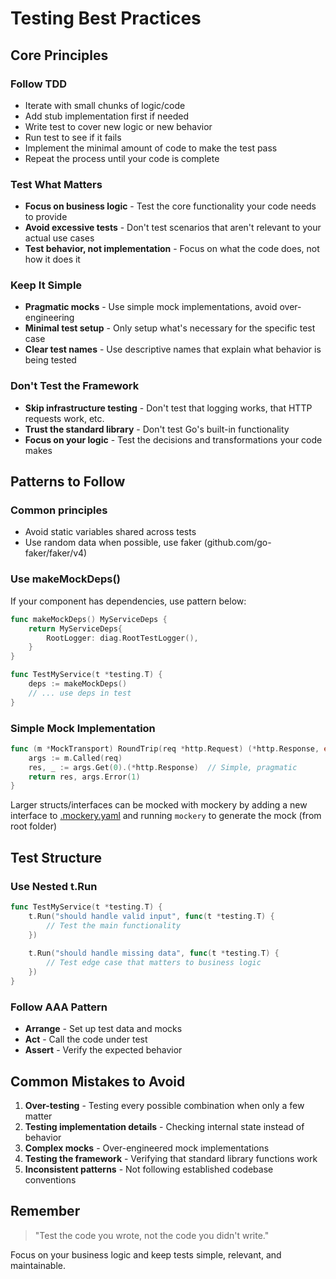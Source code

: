 # Testing Best Practices

## Core Principles

### Follow TDD
- Iterate with small chunks of logic/code
- Add stub implementation first if needed
- Write test to cover new logic or new behavior
- Run test to see if it fails
- Implement the minimal amount of code to make the test pass
- Repeat the process until your code is complete

### Test What Matters
- **Focus on business logic** - Test the core functionality your code needs to provide
- **Avoid excessive tests** - Don't test scenarios that aren't relevant to your actual use cases
- **Test behavior, not implementation** - Focus on what the code does, not how it does it

### Keep It Simple
- **Pragmatic mocks** - Use simple mock implementations, avoid over-engineering
- **Minimal test setup** - Only setup what's necessary for the specific test case
- **Clear test names** - Use descriptive names that explain what behavior is being tested

### Don't Test the Framework
- **Skip infrastructure testing** - Don't test that logging works, that HTTP requests work, etc.
- **Trust the standard library** - Don't test Go's built-in functionality
- **Focus on your logic** - Test the decisions and transformations your code makes

## Patterns to Follow

### Common principles

- Avoid static variables shared across tests
- Use random data when possible, use faker (github.com/go-faker/faker/v4)

### Use makeMockDeps()

If your component has dependencies, use pattern below:
```go
func makeMockDeps() MyServiceDeps {
    return MyServiceDeps{
        RootLogger: diag.RootTestLogger(),
    }
}

func TestMyService(t *testing.T) {
    deps := makeMockDeps()
    // ... use deps in test
}
```

### Simple Mock Implementation
```go
func (m *MockTransport) RoundTrip(req *http.Request) (*http.Response, error) {
    args := m.Called(req)
    res, _ := args.Get(0).(*http.Response)  // Simple, pragmatic
    return res, args.Error(1)
}
```

Larger structs/interfaces can be mocked with mockery by adding a new interface to [.mockery.yaml](../.mockery.yaml) and running `mockery` to generate the mock (from root folder)

## Test Structure

### Use Nested t.Run
```go
func TestMyService(t *testing.T) {
    t.Run("should handle valid input", func(t *testing.T) {
        // Test the main functionality
    })
    
    t.Run("should handle missing data", func(t *testing.T) {
        // Test edge case that matters to business logic
    })
}
```

### Follow AAA Pattern
- **Arrange** - Set up test data and mocks
- **Act** - Call the code under test
- **Assert** - Verify the expected behavior

## Common Mistakes to Avoid

1. **Over-testing** - Testing every possible combination when only a few matter
2. **Testing implementation details** - Checking internal state instead of behavior
3. **Complex mocks** - Over-engineered mock implementations
4. **Testing the framework** - Verifying that standard library functions work
5. **Inconsistent patterns** - Not following established codebase conventions

## Remember

> "Test the code you wrote, not the code you didn't write." 

Focus on your business logic and keep tests simple, relevant, and maintainable. 